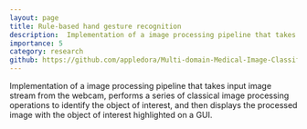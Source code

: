 ```yaml
---
layout: page
title: Rule-based hand gesture recognition
description:  Implementation of a image processing pipeline that takes input image stream from the webcam, performs a series of classical image processing operations to identify the object of interest, and then displays the processed image with the object of interest highlighted on a GUI.
importance: 5
category: research
github: https://github.com/appledora/Multi-domain-Medical-Image-Classification
---
```


Implementation of a image processing pipeline that takes input image stream from the webcam, performs a series of classical image processing operations to identify the object of interest, and then displays the processed image with the object of interest highlighted on a GUI.